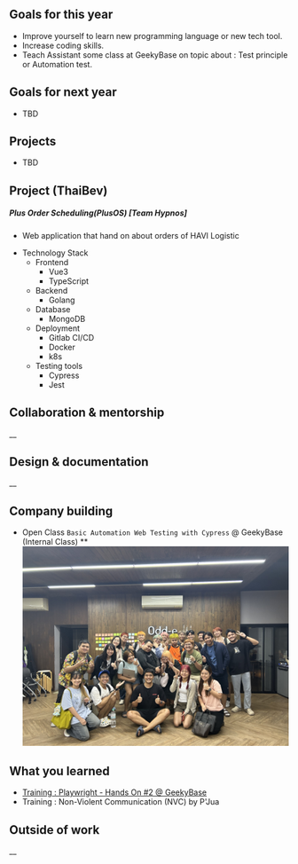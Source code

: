 ## Goals for this year

* Improve yourself to learn new programming language or new tech tool.
* Increase coding skills.
* Teach Assistant some class at GeekyBase on topic about : Test principle or Automation test.

## Goals for next year

* TBD

## Projects

* TBD

## Project (ThaiBev)

##### Plus Order Scheduling(PlusOS) [Team Hypnos]
* Web application that hand on about orders of HAVI Logistic

- Technology Stack
    - Frontend
        - Vue3
        - TypeScript
    - Backend
        - Golang
    - Database
        - MongoDB
    - Deployment
        - Gitlab CI/CD
        - Docker
        - k8s
    - Testing tools
        - Cypress
        - Jest

## Collaboration & mentorship
__

## Design & documentation
__

## Company building

* Open Class `Basic Automation Web Testing with Cypress` @ GeekyBase (Internal Class)
** ![Cypress Class](images/cypress-class.jpeg)

## What you learned

* [Training : Playwright - Hands On #2 @ GeekyBase](https://drive.google.com/file/d/16F0mAgLFq7ZDWE9-hI7vAutN4S4avV_H/view?usp=drive_link)
* Training : Non-Violent Communication (NVC) by P'Jua

## Outside of work
__
